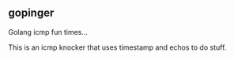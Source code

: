 gopinger
--------

Golang icmp fun times...

This is an icmp knocker that uses timestamp and echos to do stuff.

